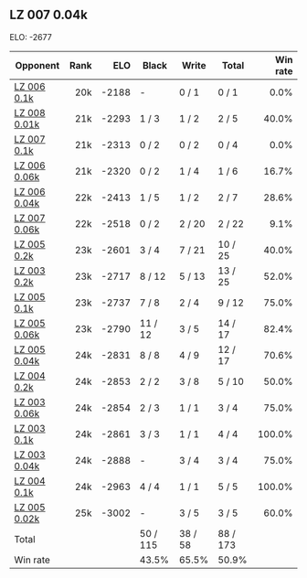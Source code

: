 ## LZ 007 0.04k ##

ELO: -2677

Opponent | Rank | ELO | Black | Write | Total | Win rate
---------|-----:|----:|-------|-------|-------|-------:
[LZ 006 0.1k](LZ%20006%200.1k.md) | 20k | -2188 | - | 0 / 1 | 0 / 1 | 0.0%
[LZ 008 0.01k](LZ%20008%200.01k.md) | 21k | -2293 | 1 / 3 | 1 / 2 | 2 / 5 | 40.0%
[LZ 007 0.1k](LZ%20007%200.1k.md) | 21k | -2313 | 0 / 2 | 0 / 2 | 0 / 4 | 0.0%
[LZ 006 0.06k](LZ%20006%200.06k.md) | 21k | -2320 | 0 / 2 | 1 / 4 | 1 / 6 | 16.7%
[LZ 006 0.04k](LZ%20006%200.04k.md) | 22k | -2413 | 1 / 5 | 1 / 2 | 2 / 7 | 28.6%
[LZ 007 0.06k](LZ%20007%200.06k.md) | 22k | -2518 | 0 / 2 | 2 / 20 | 2 / 22 | 9.1%
[LZ 005 0.2k](LZ%20005%200.2k.md) | 23k | -2601 | 3 / 4 | 7 / 21 | 10 / 25 | 40.0%
[LZ 003 0.2k](LZ%20003%200.2k.md) | 23k | -2717 | 8 / 12 | 5 / 13 | 13 / 25 | 52.0%
[LZ 005 0.1k](LZ%20005%200.1k.md) | 23k | -2737 | 7 / 8 | 2 / 4 | 9 / 12 | 75.0%
[LZ 005 0.06k](LZ%20005%200.06k.md) | 23k | -2790 | 11 / 12 | 3 / 5 | 14 / 17 | 82.4%
[LZ 005 0.04k](LZ%20005%200.04k.md) | 24k | -2831 | 8 / 8 | 4 / 9 | 12 / 17 | 70.6%
[LZ 004 0.2k](LZ%20004%200.2k.md) | 24k | -2853 | 2 / 2 | 3 / 8 | 5 / 10 | 50.0%
[LZ 003 0.06k](LZ%20003%200.06k.md) | 24k | -2854 | 2 / 3 | 1 / 1 | 3 / 4 | 75.0%
[LZ 003 0.1k](LZ%20003%200.1k.md) | 24k | -2861 | 3 / 3 | 1 / 1 | 4 / 4 | 100.0%
[LZ 003 0.04k](LZ%20003%200.04k.md) | 24k | -2888 | - | 3 / 4 | 3 / 4 | 75.0%
[LZ 004 0.1k](LZ%20004%200.1k.md) | 24k | -2963 | 4 / 4 | 1 / 1 | 5 / 5 | 100.0%
[LZ 005 0.02k](LZ%20005%200.02k.md) | 25k | -3002 | - | 3 / 5 | 3 / 5 | 60.0%
Total | | | 50 / 115 | 38 / 58 | 88 / 173 | 
Win rate| | | 43.5% | 65.5% | 50.9% | 
